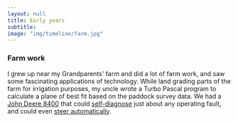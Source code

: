 ```yaml
---
layout: null
title: Early years
subtitle:
image: "img/timeline/farm.jpg"
---
```

### Farm work
I grew up near my Grandparents' farm and did a lot of farm work, and saw some fascinating applications of technology. While land grading parts of the farm for irrigation purposes, my uncle wrote a Turbo Pascal program to calculate a plane of best fit based on the paddock survey data. 
We had a [John Deere 8400](http://www.tractordata.com/farm-tractors/003/2/2/3228-john-deere-8400.html) that could [self-diagnose](http://manuals.deere.com/omview/OMAR232106_19/OU1092A_0000020_19_28SEP06_1.htm) just about any operating fault, and could even [steer automatically](https://johndeerejournal.com/2016/03/terry-picket-first-gps-unit/).

